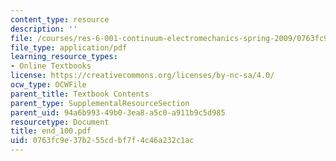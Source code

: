 ```yaml
---
content_type: resource
description: ''
file: /courses/res-6-001-continuum-electromechanics-spring-2009/0763fc9e37b255cdbf7f4c46a232c1ac_end_100.pdf
file_type: application/pdf
learning_resource_types:
- Online Textbooks
license: https://creativecommons.org/licenses/by-nc-sa/4.0/
ocw_type: OCWFile
parent_title: Textbook Contents
parent_type: SupplementalResourceSection
parent_uid: 94a6b993-49b0-3ea8-a5c0-a911b9c5d985
resourcetype: Document
title: end_100.pdf
uid: 0763fc9e-37b2-55cd-bf7f-4c46a232c1ac
---
```

